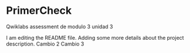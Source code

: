 # PrimerCheck
Qwiklabs assessment de modulo 3 unidad 3


I am editing the README file. Adding some more details about the project description.
Cambio 2
Cambio 3
